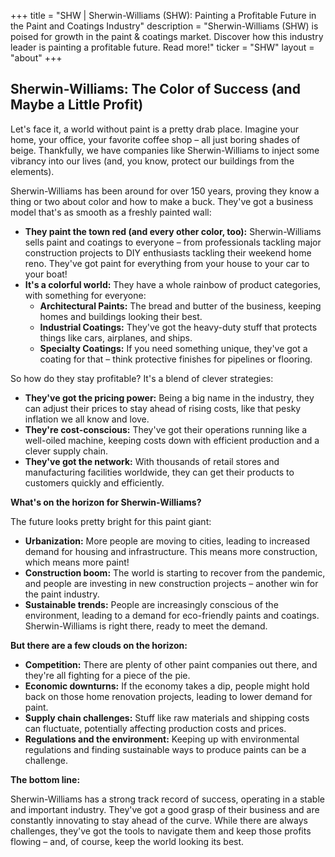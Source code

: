 +++
title = "SHW |  Sherwin-Williams (SHW):  Painting a Profitable Future in the Paint and Coatings Industry"
description = "Sherwin-Williams (SHW) is poised for growth in the paint & coatings market. Discover how this industry leader is painting a profitable future. Read more!"
ticker = "SHW"
layout = "about"
+++

        


## Sherwin-Williams: The Color of Success (and Maybe a Little Profit)

Let's face it, a world without paint is a pretty drab place. Imagine your home, your office, your favorite coffee shop – all just boring shades of beige. Thankfully, we have companies like Sherwin-Williams to inject some vibrancy into our lives (and, you know, protect our buildings from the elements). 

Sherwin-Williams has been around for over 150 years, proving they know a thing or two about color and how to make a buck. They've got a business model that's as smooth as a freshly painted wall:

* **They paint the town red (and every other color, too):** Sherwin-Williams  sells paint and coatings to everyone – from professionals tackling major construction projects to DIY enthusiasts tackling their weekend home reno. They've got paint for everything from your house to your car to your boat! 
* **It's a colorful world:** They have a whole rainbow of product categories, with something for everyone: 
    * **Architectural Paints:**  The bread and butter of the business, keeping homes and buildings looking their best.
    * **Industrial Coatings:** They've got the heavy-duty stuff that protects things like cars, airplanes, and ships. 
    * **Specialty Coatings:**  If you need something unique, they've got a coating for that – think protective finishes for pipelines or flooring. 

So how do they stay profitable? It's a blend of clever strategies:

* **They've got the pricing power:**  Being a big name in the industry, they can adjust their prices to stay ahead of rising costs, like that pesky inflation we all know and love. 
* **They're cost-conscious:**  They've got their operations running like a well-oiled machine, keeping costs down with efficient production and a clever supply chain. 
* **They've got the network:**  With thousands of retail stores and manufacturing facilities worldwide, they can get their products to customers quickly and efficiently.

**What's on the horizon for Sherwin-Williams?**

The future looks pretty bright for this paint giant:

* **Urbanization:**  More people are moving to cities, leading to increased demand for housing and infrastructure.  This means more construction, which means more paint! 
* **Construction boom:**  The world is starting to recover from the pandemic, and people are investing in new construction projects – another win for the paint industry. 
* **Sustainable trends:**  People are increasingly conscious of the environment, leading to a demand for eco-friendly paints and coatings.  Sherwin-Williams is right there, ready to meet the demand.

**But there are a few clouds on the horizon:**

* **Competition:**  There are plenty of other paint companies out there, and they're all fighting for a piece of the pie.
* **Economic downturns:**  If the economy takes a dip, people might hold back on those home renovation projects, leading to lower demand for paint. 
* **Supply chain challenges:**  Stuff like raw materials and shipping costs can fluctuate, potentially affecting production costs and prices. 
* **Regulations and the environment:**  Keeping up with environmental regulations and finding sustainable ways to produce paints can be a challenge.

**The bottom line:**

Sherwin-Williams has a strong track record of success, operating in a stable and important industry. They've got a good grasp of their business and are constantly innovating to stay ahead of the curve.  While there are always challenges, they've got the tools to navigate them and keep those profits flowing – and, of course, keep the world looking its best. 

        